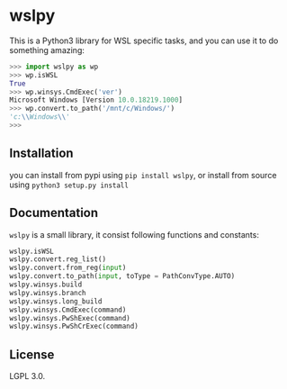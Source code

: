 # wslpy

This is a Python3 library for WSL specific tasks, and you can use it to do something amazing:

```python
>>> import wslpy as wp
>>> wp.isWSL
True
>>> wp.winsys.CmdExec('ver')
Microsoft Windows [Version 10.0.18219.1000]
>>> wp.convert.to_path('/mnt/c/Windows/')
'c:\\Windows\\'
>>>
```

## Installation

you can install from pypi using `pip install wslpy`, or install from source using `python3 setup.py install`

## Documentation

`wslpy` is a small library, it consist following functions and constants:

```python
wslpy.isWSL
wslpy.convert.reg_list()
wslpy.convert.from_reg(input)
wslpy.convert.to_path(input, toType = PathConvType.AUTO)
wslpy.winsys.build
wslpy.winsys.branch
wslpy.winsys.long_build
wslpy.winsys.CmdExec(command)
wslpy.winsys.PwShExec(command)
wslpy.winsys.PwShCrExec(command)
```

## License

LGPL 3.0.
